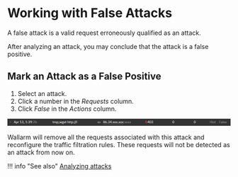 [link-analyzing-attacks]:       analyze-attack.md

[img-false-attack]:     ../../images/user-guides/events/false-attack.png

# Working with False Attacks

A false attack is a valid request erroneously qualified as an attack.

After analyzing an attack, you may conclude that the attack is a false positive.

## Mark an Attack as a False Positive

1. Select an attack.
2. Click a number in the *Requests* column.
3. Click *False* in the *Actions* column.

![!False attack][img-false-attack]

Wallarm will remove all the requests associated with this attack and reconfigure
the traffic filtration rules. These requests will not be detected as an attack from
now on.

!!! info "See also"
    [Analyzing attacks][link-analyzing-attacks]
